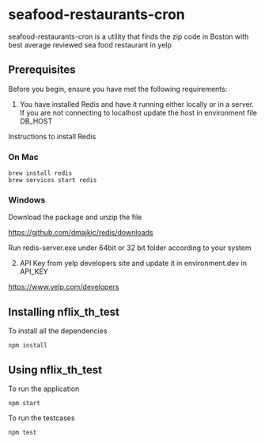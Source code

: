 # seafood-restaurants-cron
seafood-restaurants-cron is a utility that finds the zip code in Boston with best average reviewed sea food restaurant in yelp

## Prerequisites
Before you begin, ensure you have met the following requirements:
1) You have installed Redis and have it running either locally or in a server. If you are not connecting to localhost update the host in environment file DB_HOST

Instructions to install Redis

### On Mac

```
brew install redis
brew services start redis
```
### Windows

Download the package and unzip the file

https://github.com/dmajkic/redis/downloads

Run redis-server.exe under 64bit or 32 bit folder according to your system 

2) API Key from yelp developers site and update it in environment.dev in API_KEY

https://www.yelp.com/developers

## Installing nflix_th_test
To install all the dependencies

```
npm install
```

## Using nflix_th_test

To run the application
```
npm start
```
To run the testcases

```
npm test
```
